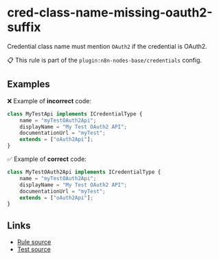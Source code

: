 [//]: # "File generated from a template. Do not edit this file directly."

# cred-class-name-missing-oauth2-suffix

Credential class name must mention `OAuth2` if the credential is OAuth2.

📋 This rule is part of the `plugin:n8n-nodes-base/credentials` config.

## Examples

❌ Example of **incorrect** code:

```js
class MyTestApi implements ICredentialType {
	name = "myTestOAuth2Api";
	displayName = "My Test OAuth2 API";
	documentationUrl = "myTest";
	extends = ["oAuth2Api"];
}
```

✅ Example of **correct** code:

```js
class MyTestOAuth2Api implements ICredentialType {
	name = "myTestOAuth2Api";
	displayName = "My Test OAuth2 API";
	documentationUrl = "myTest";
	extends = ["oAuth2Api"];
}
```

## Links

- [Rule source](../../lib/rules/cred-class-name-missing-oauth2-suffix.ts)
- [Test source](../../tests/cred-class-name-missing-oauth2-suffix.test.ts)
